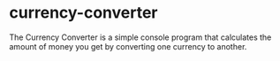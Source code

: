# currency-converter
The Currency Converter is a simple console program that calculates the amount of money you get by converting one currency to another.
